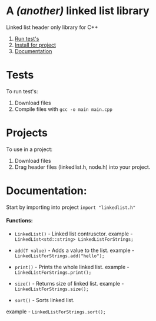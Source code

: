 # A ***(another)*** linked list library
Linked list header only library for C++ 

1. [Run test's](#tests)  
2. [Install for project](#projects)  
3. [Documentation](#documentation)  

# Tests
To run test's:
1. Download files
2. Compile files with `gcc -o main main.cpp` 

# Projects
To use in a project:
1. Download files
2. Drag header files (linkedlist.h, node.h) into your project.  

# Documentation:

Start by importing into project `import "linkedlist.h"`  

#### Functions:

+ `LinkedList()` - Linked list contrusctor. 
example - `LinkedList<std::string> LinkedListForStrings;`  

+ `add(T value)` - Adds a value to the list.
example - `LinkedListForStrings.add("hello");`  

+ `print()` - Prints the whole linked list.
example - `LinkedListForStrings.print();`  

+ `size()` - Returns size of linked list.
example - `LinkedListForStrings.size();`  


 + `sort()` - Sorts linked list.

  example - `LinkedListForStrings.sort();`

